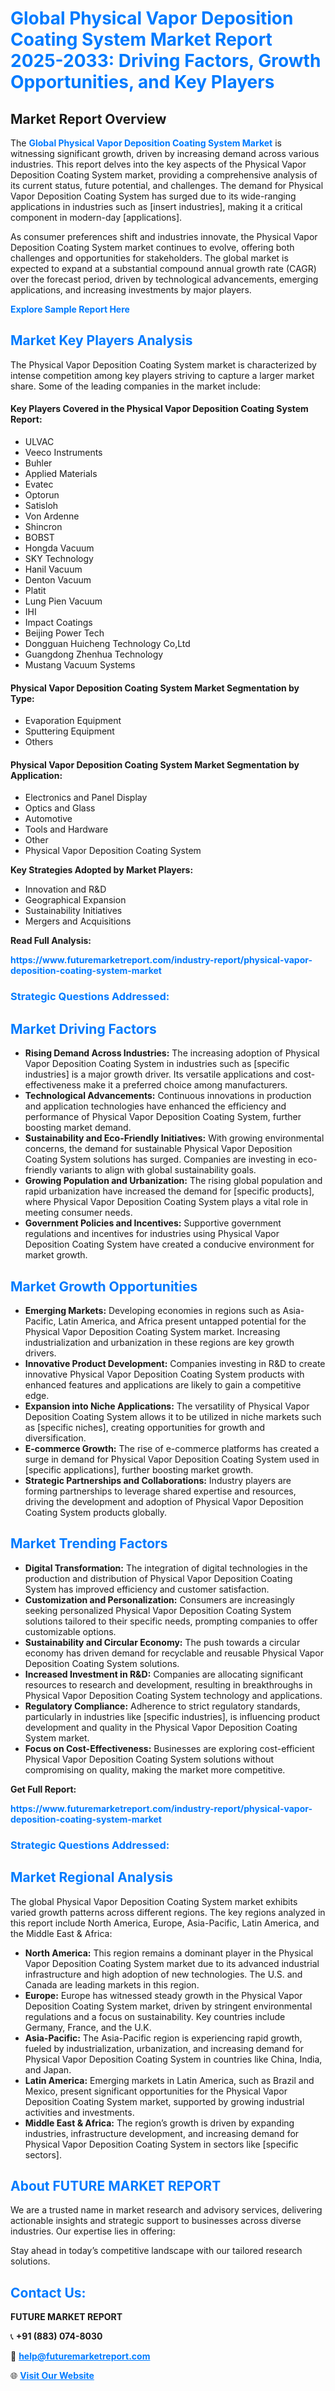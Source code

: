 <h1 style="color: #007BFF;">Global Physical Vapor Deposition Coating System Market Report 2025-2033: Driving Factors, Growth Opportunities, and Key Players</h1>

<section id="overview">
<h2>Market Report Overview</h2>
<p>The <a href="https://www.futuremarketreport.com/industry-report/physical-vapor-deposition-coating-system-market" style="color: #007BFF; text-decoration: none;"><strong>Global Physical Vapor Deposition Coating System Market</strong></a> is witnessing significant growth, driven by increasing demand across various industries. This report delves into the key aspects of the Physical Vapor Deposition Coating System market, providing a comprehensive analysis of its current status, future potential, and challenges. The demand for Physical Vapor Deposition Coating System has surged due to its wide-ranging applications in industries such as [insert industries], making it a critical component in modern-day [applications].</p>
<p>As consumer preferences shift and industries innovate, the Physical Vapor Deposition Coating System market continues to evolve, offering both challenges and opportunities for stakeholders. The global market is expected to expand at a substantial compound annual growth rate (CAGR) over the forecast period, driven by technological advancements, emerging applications, and increasing investments by major players.</p>
</section>

<section id="overview">
<p><a href="https://www.futuremarketreport.com/request-sample/reportId=120624" style="color: #007BFF; text-decoration: none;"><strong>Explore Sample Report Here</strong></a></p>
</section>

<section id="key-players">
<h2 style="color: #007BFF;">Market Key Players Analysis</h2>
<p>The Physical Vapor Deposition Coating System market is characterized by intense competition among key players striving to capture a larger market share. Some of the leading companies in the market include:</p>
<h4>Key Players Covered in the Physical Vapor Deposition Coating System Report:</h4>
<ul><li>ULVAC</li><li>Veeco Instruments</li><li>Buhler</li><li>Applied Materials</li><li>Evatec</li><li>Optorun</li><li>Satisloh</li><li>Von Ardenne</li><li>Shincron</li><li>BOBST</li><li>Hongda Vacuum</li><li>SKY Technology</li><li>Hanil Vacuum</li><li>Denton Vacuum</li><li>Platit</li><li>Lung Pien Vacuum</li><li>IHI</li><li>Impact Coatings</li><li>Beijing Power Tech</li><li>Dongguan Huicheng Technology Co,Ltd</li><li>Guangdong Zhenhua Technology</li><li>Mustang Vacuum Systems</li></ul>
<h4>Physical Vapor Deposition Coating System Market Segmentation by Type:</h4>
<ul><li>Evaporation Equipment</li><li>Sputtering Equipment</li><li>Others</li></ul>

<h4>Physical Vapor Deposition Coating System Market Segmentation by Application:</h4>
<ul><li>Electronics and Panel Display</li><li>Optics and Glass</li><li>Automotive</li><li>Tools and Hardware</li><li>Other</li><li>Physical Vapor Deposition Coating System</li></ul>
<p><strong>Key Strategies Adopted by Market Players:</strong></p>
<ul>
<li>Innovation and R&D</li>
<li>Geographical Expansion</li>
<li>Sustainability Initiatives</li>
<li>Mergers and Acquisitions</li>
</ul>
</section>

<section>
<p><strong>Read Full Analysis: </strong></p><a href="https://www.futuremarketreport.com/industry-report/physical-vapor-deposition-coating-system-market" style="color: #007BFF; text-decoration: none;"><strong>https://www.futuremarketreport.com/industry-report/physical-vapor-deposition-coating-system-market</strong></a>
<h3 style="color: #007BFF;">Strategic Questions Addressed:</h3>
</section>

<section id="driving-factors">
<h2 style="color: #007BFF;">Market Driving Factors</h2>
<ul>
<li><strong>Rising Demand Across Industries:</strong> The increasing adoption of Physical Vapor Deposition Coating System in industries such as [specific industries] is a major growth driver. Its versatile applications and cost-effectiveness make it a preferred choice among manufacturers.</li>
<li><strong>Technological Advancements:</strong> Continuous innovations in production and application technologies have enhanced the efficiency and performance of Physical Vapor Deposition Coating System, further boosting market demand.</li>
<li><strong>Sustainability and Eco-Friendly Initiatives:</strong> With growing environmental concerns, the demand for sustainable Physical Vapor Deposition Coating System solutions has surged. Companies are investing in eco-friendly variants to align with global sustainability goals.</li>
<li><strong>Growing Population and Urbanization:</strong> The rising global population and rapid urbanization have increased the demand for [specific products], where Physical Vapor Deposition Coating System plays a vital role in meeting consumer needs.</li>
<li><strong>Government Policies and Incentives:</strong> Supportive government regulations and incentives for industries using Physical Vapor Deposition Coating System have created a conducive environment for market growth.</li>
</ul>
</section>

<section id="growth-opportunities">
<h2 style="color: #007BFF;">Market Growth Opportunities</h2>
<ul>
<li><strong>Emerging Markets:</strong> Developing economies in regions such as Asia-Pacific, Latin America, and Africa present untapped potential for the Physical Vapor Deposition Coating System market. Increasing industrialization and urbanization in these regions are key growth drivers.</li>
<li><strong>Innovative Product Development:</strong> Companies investing in R&D to create innovative Physical Vapor Deposition Coating System products with enhanced features and applications are likely to gain a competitive edge.</li>
<li><strong>Expansion into Niche Applications:</strong> The versatility of Physical Vapor Deposition Coating System allows it to be utilized in niche markets such as [specific niches], creating opportunities for growth and diversification.</li>
<li><strong>E-commerce Growth:</strong> The rise of e-commerce platforms has created a surge in demand for Physical Vapor Deposition Coating System used in [specific applications], further boosting market growth.</li>
<li><strong>Strategic Partnerships and Collaborations:</strong> Industry players are forming partnerships to leverage shared expertise and resources, driving the development and adoption of Physical Vapor Deposition Coating System products globally.</li>
</ul>
</section>

<section id="trending-factors">
<h2 style="color: #007BFF;">Market Trending Factors</h2>
<ul>
<li><strong>Digital Transformation:</strong> The integration of digital technologies in the production and distribution of Physical Vapor Deposition Coating System has improved efficiency and customer satisfaction.</li>
<li><strong>Customization and Personalization:</strong> Consumers are increasingly seeking personalized Physical Vapor Deposition Coating System solutions tailored to their specific needs, prompting companies to offer customizable options.</li>
<li><strong>Sustainability and Circular Economy:</strong> The push towards a circular economy has driven demand for recyclable and reusable Physical Vapor Deposition Coating System solutions.</li>
<li><strong>Increased Investment in R&D:</strong> Companies are allocating significant resources to research and development, resulting in breakthroughs in Physical Vapor Deposition Coating System technology and applications.</li>
<li><strong>Regulatory Compliance:</strong> Adherence to strict regulatory standards, particularly in industries like [specific industries], is influencing product development and quality in the Physical Vapor Deposition Coating System market.</li>
<li><strong>Focus on Cost-Effectiveness:</strong> Businesses are exploring cost-efficient Physical Vapor Deposition Coating System solutions without compromising on quality, making the market more competitive.</li>
</ul>
</section>

<section>
<p><strong>Get Full Report: </strong></p><a href="https://www.futuremarketreport.com/industry-report/physical-vapor-deposition-coating-system-market" style="color: #007BFF; text-decoration: none;"><strong>https://www.futuremarketreport.com/industry-report/physical-vapor-deposition-coating-system-market</strong></a>
<h3 style="color: #007BFF;">Strategic Questions Addressed:</h3>
</section>


<section id="regional-analysis">
<h2 style="color: #007BFF;">Market Regional Analysis</h2>
<p>The global Physical Vapor Deposition Coating System market exhibits varied growth patterns across different regions. The key regions analyzed in this report include North America, Europe, Asia-Pacific, Latin America, and the Middle East & Africa:</p>
<ul>
<li><strong>North America:</strong> This region remains a dominant player in the Physical Vapor Deposition Coating System market due to its advanced industrial infrastructure and high adoption of new technologies. The U.S. and Canada are leading markets in this region.</li>
<li><strong>Europe:</strong> Europe has witnessed steady growth in the Physical Vapor Deposition Coating System market, driven by stringent environmental regulations and a focus on sustainability. Key countries include Germany, France, and the U.K.</li>
<li><strong>Asia-Pacific:</strong> The Asia-Pacific region is experiencing rapid growth, fueled by industrialization, urbanization, and increasing demand for Physical Vapor Deposition Coating System in countries like China, India, and Japan.</li>
<li><strong>Latin America:</strong> Emerging markets in Latin America, such as Brazil and Mexico, present significant opportunities for the Physical Vapor Deposition Coating System market, supported by growing industrial activities and investments.</li>
<li><strong>Middle East & Africa:</strong> The region’s growth is driven by expanding industries, infrastructure development, and increasing demand for Physical Vapor Deposition Coating System in sectors like [specific sectors].</li>
</ul>
</section>

<footer>
<h2 style="color: #007BFF;">About FUTURE MARKET REPORT</h2>
<p>We are a trusted name in market research and advisory services, delivering actionable insights and strategic support to businesses across diverse industries. Our expertise lies in offering:</p>

<p>Stay ahead in today’s competitive landscape with our tailored research solutions.</p>

<h2 style="color: #007BFF;">Contact Us:</h2>
<p><strong>FUTURE MARKET REPORT</strong></p>
<p>📞 <strong>+91 (883) 074-8030</strong></p>
<p>📧 <strong><a href="mailto:help@futuremarketreport.com" style="color: #007BFF;">help@futuremarketreport.com</a></strong></p>
<p>🌐 <strong><a href="https://www.futuremarketreport.com/" style="color: #007BFF;">Visit Our Website</a></strong></p>
</footer>